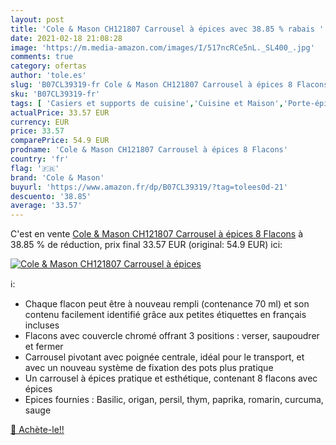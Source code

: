 ```yaml
---
layout: post
title: 'Cole & Mason CH121807 Carrousel à épices avec 38.85 % rabais '
date: 2021-02-18 21:08:28
image: 'https://m.media-amazon.com/images/I/517ncRCe5nL._SL400_.jpg'
comments: true
category: ofertas
author: 'tole.es'
slug: 'B07CL39319-fr Cole & Mason CH121807 Carrousel à épices 8 Flacons'
sku: 'B07CL39319-fr'
tags: [ 'Casiers et supports de cuisine','Cuisine et Maison','Porte-épices','Rangement et organisation','Rangement et organisation de cuisine','cole & mason', ]
actualPrice: 33.57 EUR
currency: EUR
price: 33.57
comparePrice: 54.9 EUR
prodname: 'Cole & Mason CH121807 Carrousel à épices 8 Flacons'
country: 'fr'
flag: '🇫🇷'
brand: 'Cole & Mason'
buyurl: 'https://www.amazon.fr/dp/B07CL39319/?tag=tolees0d-21'
descuento: '38.85'
average: '33.57'
---
```


C'est en vente [Cole & Mason CH121807 Carrousel à épices 8 Flacons](https://www.amazon.fr/dp/B07CL39319/?tag=tolees0d-21)  à  38.85 % de réduction, prix final  33.57 EUR (original: 54.9 EUR) ici:

[![Cole & Mason CH121807 Carrousel à épices](https://m.media-amazon.com/images/I/517ncRCe5nL._SL400_.jpg)](https://www.amazon.fr/dp/B07CL39319/?tag=tolees0d-21)

ℹ️:

- Chaque flacon peut être à nouveau rempli (contenance 70 ml) et son contenu facilement identifié grâce aux petites étiquettes en français incluses
- Flacons avec couvercle chromé offrant 3 positions : verser, saupoudrer et fermer
- Carrousel pivotant avec poignée centrale, idéal pour le transport, et avec un nouveau système de fixation des pots plus pratique
- Un carrousel à épices pratique et esthétique, contenant 8 flacons avec épices
- Epices fournies : Basilic, origan, persil, thym, paprika, romarin, curcuma, sauge

[🛒 Achète-le!!](https://www.amazon.fr/dp/B07CL39319/?tag=tolees0d-21)
